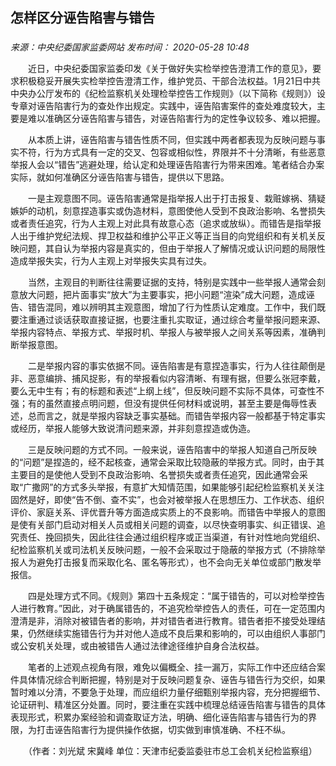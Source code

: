 ## 怎样区分诬告陷害与错告

### 

_来源：中央纪委国家监委网站_ _发布时间： 2020-05-28 10:48_

　　近日，中央纪委国家监委印发《关于做好失实检举控告澄清工作的意见》，要求积极稳妥开展失实检举控告澄清工作，维护党员、干部合法权益。1月21日中共中央办公厅发布的《纪检监察机关处理检举控告工作规则》（以下简称《规则》）设专章对诬告陷害行为的查处作出规定。实践中，诬告陷害案件的查处难度较大，主要是难以准确区分诬告陷害与错告，对诬告陷害行为的定性争议较多、难以把握。

　　从本质上讲，诬告陷害与错告性质不同，但实践中两者都表现为反映问题与事实不符，行为方式具有一定的交叉、包容或相似性，界限并不十分清晰，有些恶意举报人会以“错告”逃避处理，给认定和处理诬告陷害行为带来困难。笔者结合办案实际，就如何准确区分诬告陷害与错告，提供以下思路。

　　一是主观意图不同。诬告陷害通常是指举报人出于打击报复、栽赃嫁祸、猜疑嫉妒的动机，刻意捏造事实或伪造材料，意图使他人受到不良政治影响、名誉损失或者责任追究，行为人主观上对此具有故意心态（追求或放纵）。而错告是指举报人出于维护党纪法规、捍卫权益和维护公平正义等正当目的向党组织和有关机关反映问题，其自认为举报内容是真实的，但由于举报人了解情况或认识问题的局限性造成举报失实，行为人主观上对举报失实具有过失。

　　当然，主观目的判断往往需要证据的支持，特别是实践中一些举报人通常会刻意放大问题，把片面事实“放大”为主要事实，把小问题“渲染”成大问题，造成诬告、错告混同，难以辨明其主观意图，增加了行为性质认定难度。工作中，我们既要注重通过谈话获取直接证据，也要注重扎实取证，通过综合考量举报问题来源、举报内容特点、举报方式、举报时机、举报人与被举报人之间关系等因素，准确判断举报意图。

　　二是举报内容的事实依据不同。诬告陷害是有意捏造事实，行为人往往颠倒是非、恶意编排、捕风捉影，有的举报看似内容清晰、有理有据，但要么张冠李戴，要么无中生有；有的标题和表述“上纲上线”，但反映问题不实际不具体，可查性不强；有的虽然直接点明问题，但没有提供任何材料或说明，甚至主要是侮辱性表述，总而言之，就是举报内容缺乏事实基础。而错告举报内容一般都基于特定事实或经历，举报人能够大致说清问题来源，并非刻意捏造或伪造。

　　三是反映问题的方式不同。一般来说，诬告陷害中的举报人知道自己所反映的“问题”是捏造的，经不起核查，通常会采取比较隐蔽的举报方式。同时，由于其主要目的是使他人受到不良政治影响、名誉损失或者责任追究，因此通常会采取“广撒网”的方式多头举报，有意扩大知情范围，如果能够引起纪检监察机关关注固然是好，即使“告不倒、查不实”，也会对被举报人在思想压力、工作状态、组织评价、家庭关系、评优晋升等方面造成实质上的不良影响。而错告中举报人的意图是使有关部门启动对相关人员或相关问题的调查，以尽快查明事实、纠正错误、追究责任、挽回损失，因此往往会通过组织程序或正当渠道，有针对性地向党组织、纪检监察机关或司法机关反映问题，一般不会采取过于隐蔽的举报方式（不排除举报人为避免打击报复而采取化名、匿名等形式），也不会向无关单位或部门散发举报信。

　　四是处理方式不同。《规则》第四十五条规定：“属于错告的，可以对检举控告人进行教育。”因此，对于确属错告的，不追究检举控告人的责任，可在一定范围内澄清是非，消除对被错告者的影响，并对错告者进行教育。错告者拒不接受处理结果，仍然继续实施错告行为并对他人造成不良后果和影响的，可以由组织人事部门或公安机关处理，或由被错告人通过法律途径维护自身合法权益。

　　笔者的上述观点视角有限，难免以偏概全、挂一漏万，实际工作中还应结合案件具体情况综合判断把握，特别是对于反映问题复杂、诬告与错告行为交织，如果暂时难以分清，不要急于处理，而应组织力量仔细甄别举报内容，充分把握细节、论证研判、精准区分处置。同时，要注重在实践中梳理总结诬告陷害与错告的具体表现形式，积累办案经验和调查取证方法，明确、细化诬告陷害与错告行为的界限，为打击诬告陷害行为提供操作依据，切实做到审慎准确、不枉不纵。

　　（作者：刘光斌 宋冀峰 单位：天津市纪委监委驻市总工会机关纪检监察组）
